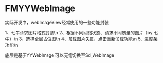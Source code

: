 # FMYYWebImage
实际开发中，webImageView经常使用的一些功能封装

1、七牛请求图片格式封装\n
2、根据不同网络状态、请求不同质量的图片（by 七牛）\n
3、选择全局占位图\n
4、加载图片失败，点击重新加载功能\n
5、进度条功能\n

底层是基于YYWebImage  可以无缝切换至Sd_WebImage
